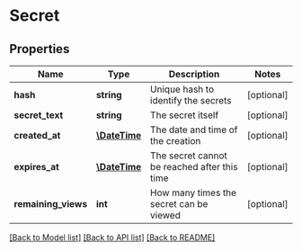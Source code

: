 # Secret

## Properties
Name | Type | Description | Notes
------------ | ------------- | ------------- | -------------
**hash** | **string** | Unique hash to identify the secrets | [optional] 
**secret_text** | **string** | The secret itself | [optional] 
**created_at** | [**\DateTime**](\DateTime.md) | The date and time of the creation | [optional] 
**expires_at** | [**\DateTime**](\DateTime.md) | The secret cannot be reached after this time | [optional] 
**remaining_views** | **int** | How many times the secret can be viewed | [optional] 

[[Back to Model list]](../README.md#documentation-for-models) [[Back to API list]](../README.md#documentation-for-api-endpoints) [[Back to README]](../README.md)


